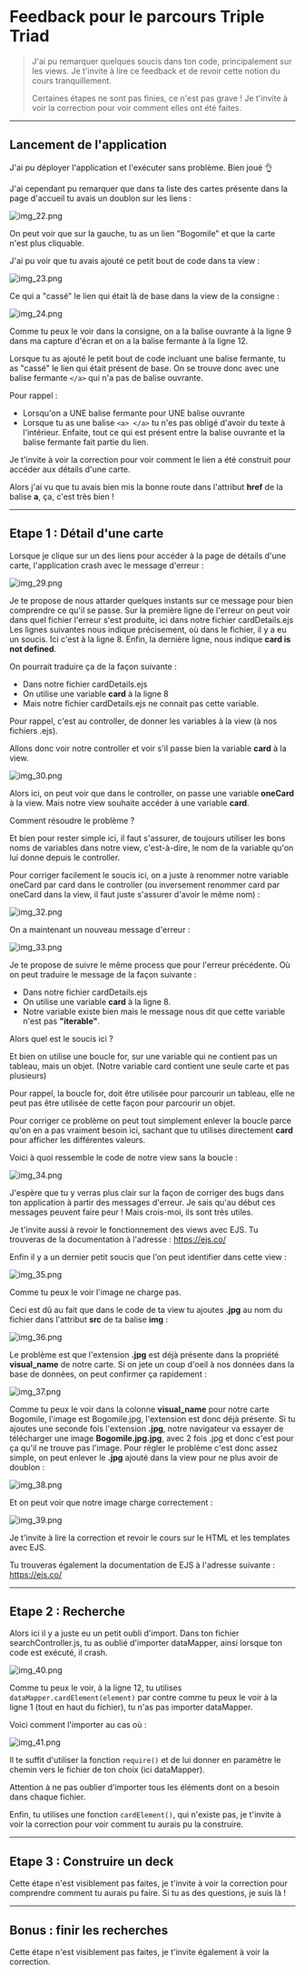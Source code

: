 # Feedback pour le parcours Triple Triad

> J'ai pu remarquer quelques soucis dans ton code, principalement sur les views. Je t'invite à lire ce feedback et de revoir cette notion du cours tranquillement.
>
> Certaines étapes ne sont pas finies, ce n'est pas grave ! Je t'invite à voir la correction pour voir comment elles ont été faites.


---
## Lancement de l'application

J'ai pu déployer l'application et l'exécuter sans problème. Bien joué 👌

J'ai cependant pu remarquer que dans ta liste des cartes présente dans la page d'accueil tu avais un doublon sur les liens :

![img_22.png](img_22.png)

On peut voir que sur la gauche, tu as un lien "Bogomile" et que la carte n'est plus cliquable.

J'ai pu voir que tu avais ajouté ce petit bout de code dans ta view :

![img_23.png](img_23.png)

Ce qui a "cassé" le lien qui était là de base dans la view de la consigne :

![img_24.png](img_24.png)

Comme tu peux le voir dans la consigne, on a la balise ouvrante à la ligne 9 dans ma capture d'écran et on a la balise fermante à la ligne 12.

Lorsque tu as ajouté le petit bout de code incluant une balise fermante, tu as "cassé" le lien qui était présent de base. On se trouve donc avec une balise fermante `</a>` qui n'a pas de balise ouvrante.

Pour rappel :
- Lorsqu'on a UNE balise fermante pour UNE balise ouvrante
- Lorsque tu as une balise `<a> </a>` tu n'es pas obligé d'avoir du texte à l'intérieur. Enfaite, tout ce qui est présent entre la balise ouvrante et la balise fermante fait partie du lien.

Je t'invite à voir la correction pour voir comment le lien a été construit pour accéder aux détails d'une carte.

Alors j'ai vu que tu avais bien mis la bonne route dans l'attribut **href** de la balise **a**, ça, c'est très bien !

---
## Etape 1 : Détail d'une carte

Lorsque je clique sur un des liens pour accéder à la page de détails d'une carte, l'application crash avec le message d'erreur :

![img_29.png](img_29.png)

Je te propose de nous attarder quelques instants sur ce message pour bien comprendre ce qu'il se passe.
Sur la première ligne de l'erreur on peut voir dans quel fichier l'erreur s'est produite, ici dans notre fichier cardDetails.ejs
Les lignes suivantes nous indique précisement, où dans le fichier, il y a eu un soucis. Ici c'est à la ligne 8.
Enfin, la dernière ligne, nous indique **card is not defined**.

On pourrait traduire ça de la façon suivante :
- Dans notre fichier cardDetails.ejs
- On utilise une variable **card** à la ligne 8
- Mais notre fichier cardDetails.ejs ne connait pas cette variable.

Pour rappel, c'est au controller, de donner les variables à la view (à nos fichiers .ejs).

Allons donc voir notre controller et voir s'il passe bien la variable **card** à la view.

![img_30.png](img_30.png)

Alors ici, on peut voir que dans le controller, on passe une variable **oneCard** à la view. Mais notre view souhaite accéder à une variable **card**.

Comment résoudre le problème ?

Et bien pour rester simple ici, il faut s'assurer, de toujours utiliser les bons noms de variables dans notre view, c'est-à-dire, le nom de la variable qu'on lui donne depuis le controller.

Pour corriger facilement le soucis ici, on a juste à renommer notre variable oneCard par card dans le controller (ou inversement renommer card par oneCard dans la view, il faut juste s'assurer d'avoir le même nom) :

![img_32.png](img_32.png)

On a maintenant un nouveau message d'erreur :

![img_33.png](img_33.png)

Je te propose de suivre le même process que pour l'erreur précédente. Où on peut traduire le message de la façon suivante :
- Dans notre fichier cardDetails.ejs
- On utilise une variable **card** à la ligne 8.
- Notre variable existe bien mais le message nous dit que cette variable n'est pas **"iterable"**.

Alors quel est le soucis ici ?

Et bien on utilise une boucle for, sur une variable qui ne contient pas un tableau, mais un objet. (Notre variable card contient une seule carte et pas plusieurs)

Pour rappel, la boucle for, doit être utilisée pour parcourir un tableau, elle ne peut pas être utilisée de cette façon pour parcourir un objet.

Pour corriger ce problème on peut tout simplement enlever la boucle parce qu'on en a pas vraiment besoin ici, sachant que tu utilises directement **card** pour afficher les différentes valeurs.

Voici à quoi ressemble le code de notre view sans la boucle :

![img_34.png](img_34.png)

J'espère que tu y verras plus clair sur la façon de corriger des bugs dans ton application à partir des messages d'erreur.
Je sais qu'au début ces messages peuvent faire peur ! Mais crois-moi, ils sont très utiles.

Je t'invite aussi à revoir le fonctionnement des views avec EJS. Tu trouveras de la documentation à l'adresse : https://ejs.co/

Enfin il y a un dernier petit soucis que l'on peut identifier dans cette view :

![img_35.png](img_35.png)

Comme tu peux le voir l'image ne charge pas.

Ceci est dû au fait que dans le code de ta view tu ajoutes **.jpg** au nom du fichier dans l'attribut **src** de ta balise **img** :

![img_36.png](img_36.png)

Le problème est que l'extension **.jpg** est déjà présente dans la propriété **visual_name** de notre carte.
Si on jete un coup d'oeil à nos données dans la base de données, on peut confirmer ça rapidement :

![img_37.png](img_37.png)

Comme tu peux le voir dans la colonne **visual_name** pour notre carte Bogomile, l'image est Bogomile.jpg, l'extension est donc déjà présente.
Si tu ajoutes une seconde fois l'extension **.jpg**, notre navigateur va essayer de télécharger une image **Bogomile.jpg.jpg**, avec 2 fois .jpg et donc c'est pour ça qu'il ne trouve pas l'image.
Pour régler le problème c'est donc assez simple, on peut enlever le **.jpg** ajouté dans la view pour ne plus avoir de doublon :

![img_38.png](img_38.png)

Et on peut voir que notre image charge correctement :

![img_39.png](img_39.png)

Je t'invite à lire la correction et revoir le cours sur le HTML et les templates avec EJS. 

Tu trouveras également la documentation de EJS à l'adresse suivante : https://ejs.co/

---
## Etape 2 : Recherche

Alors ici il y a juste eu un petit oubli d'import. Dans ton fichier searchController.js, tu as oublié d'importer dataMapper, ainsi lorsque ton code est exécuté, il crash.

![img_40.png](img_40.png)

Comme tu peux le voir, à la ligne 12, tu utilises `dataMapper.cardElement(element)` par contre comme tu peux le voir à la ligne 1 (tout en haut du fichier), tu n'as pas importer dataMapper.

Voici comment l'importer au cas où :

![img_41.png](img_41.png)

Il te suffit d'utiliser la fonction `require()` et de lui donner en paramètre le chemin vers le fichier de ton choix (ici dataMapper).

Attention à ne pas oublier d'importer tous les éléments dont on a besoin dans chaque fichier.

Enfin, tu utilises une fonction `cardElement()`, qui n'existe pas, je t'invite à voir la correction pour voir comment tu aurais pu la construire.

---
## Etape 3 : Construire un deck

Cette étape n'est visiblement pas faites, je t'invite à voir la correction pour comprendre comment tu aurais pu faire. Si tu as des questions, je suis là !


---
## Bonus : finir les recherches

Cette étape n'est visiblement pas faites, je t'invite également à voir la correction.